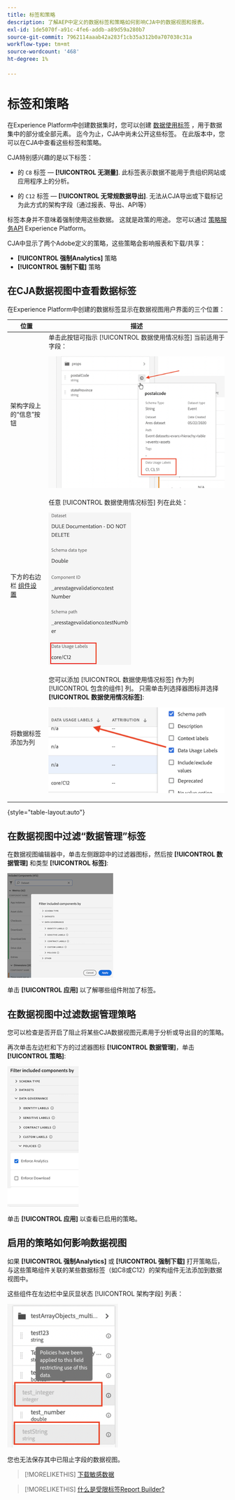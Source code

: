```yaml
---
title: 标签和策略
description: 了解AEP中定义的数据标签和策略如何影响CJA中的数据视图和报表。
exl-id: 1de5070f-a91c-4fe6-addb-a89d59a280b7
source-git-commit: 7962114aaab42a283f1cb35a312b0a707038c31a
workflow-type: tm+mt
source-wordcount: '468'
ht-degree: 1%

---
```


# 标签和策略

在Experience Platform中创建数据集时，您可以创建 [数据使用标签](https://experienceleague.adobe.com/docs/experience-platform/data-governance/labels/reference.html?lang=en) ，用于数据集中的部分或全部元素。 迄今为止，CJA中尚未公开这些标签。 在此版本中，您可以在CJA中查看这些标签和策略。

CJA特别感兴趣的是以下标签：

* 的 `C8` 标签 —  **[!UICONTROL 无测量]**. 此标签表示数据不能用于贵组织网站或应用程序上的分析。

* 的 `C12` 标签 —  **[!UICONTROL 无常规数据导出]**. 无法从CJA导出或下载标记为此方式的架构字段（通过报表、导出、API等）

标签本身并不意味着强制使用这些数据。 这就是政策的用途。 您可以通过 [策略服务API](https://experienceleague.adobe.com/docs/experience-platform/data-governance/api/overview.html?lang=en) Experience Platform。

CJA中显示了两个Adobe定义的策略，这些策略会影响报表和下载/共享：

* **[!UICONTROL 强制Analytics]** 策略
* **[!UICONTROL 强制下载]** 策略

## 在CJA数据视图中查看数据标签

在Experience Platform中创建的数据标签显示在数据视图用户界面的三个位置：

| 位置 | 描述 |
| --- | --- |
| 架构字段上的“信息”按钮 | 单击此按钮可指示 [!UICONTROL 数据使用情况标签] 当前适用于字段：<p>![](assets/data-label-left.png) |
| 下方的右边栏 [组件设置](/help/data-views/component-settings/overview.md) | 任意 [!UICONTROL 数据使用情况标签] 列在此处：<p>![](assets/data-label-right.png) |
| 将数据标签添加为列 | 您可以添加 [!UICONTROL 数据使用情况标签] 作为列 [!UICONTROL 包含的组件] 列。 只需单击列选择器图标并选择 **[!UICONTROL 数据使用情况标签]**:<p>![](assets/data-label-column.png) |

{style=&quot;table-layout:auto&quot;}

## 在数据视图中过滤“数据管理”标签

在数据视图编辑器中，单击左侧跟踪中的过滤器图标，然后按 **[!UICONTROL 数据管理]** 和类型 **[!UICONTROL 标签]**:

![](assets/filter-labels.png)

单击 **[!UICONTROL 应用]** 以了解哪些组件附加了标签。

## 在数据视图中过滤数据管理策略

您可以检查是否开启了阻止将某些CJA数据视图元素用于分析或导出目的的策略。

再次单击左边栏和下方的过滤器图标 **[!UICONTROL 数据管理]**，单击 **[!UICONTROL 策略]**:

![](assets/filter-policies.png)

单击 **[!UICONTROL 应用]** 以查看已启用的策略。

## 启用的策略如何影响数据视图

如果 **[!UICONTROL 强制Analytics]** 或 **[!UICONTROL 强制下载]** 打开策略后，与这些策略组件关联的某些数据标签（如C8或C12）的架构组件无法添加到数据视图中。

这些组件在左边栏中呈灰显状态 [!UICONTROL 架构字段] 列表：

![](assets/component-greyed.png)

您也无法保存其中已阻止字段的数据视图。

>[!MORELIKETHIS]
>[下载敏感数据](/help/analysis-workspace/curate-share/download-send.md)

>[!MORELIKETHIS]
>[什么是受限标签Report Builder?](https://experienceleague.adobe.com/docs/analytics-platform/using/cja-reportbuilder/restricted-labels.html?lang=en)


